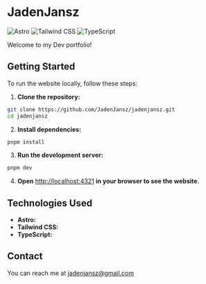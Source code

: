 # JadenJansz

![Astro](https://img.shields.io/badge/Astro-000?style=for-the-badge&logo=astro&logoColor=white) ![Tailwind CSS](https://img.shields.io/badge/Tailwind_CSS-38B2AC?style=for-the-badge&logo=tailwind-css&logoColor=white) ![TypeScript](https://img.shields.io/badge/TypeScript-3178C6?style=for-the-badge&logo=typescript&logoColor=white)

Welcome to my Dev portfolio!

<!-- ## About

**ronit.io** is my personal website where I share my projects, blog posts, and more. It's built using [Next.js](https://nextjs.org) and styled with [Tailwind CSS](https://tailwindcss.com). The site is designed to be fast, accessible, and easy to maintain. -->

## Getting Started

To run the website locally, follow these steps:

1. **Clone the repository:**

```bash
git clone https://github.com/JadenJansz/jadenjansz.git
cd jadenjansz
```

2. **Install dependencies:**

```bash
pnpm install
```

3. **Run the development server:**

```bash
pnpm dev
```

4. **Open** [http://localhost:4321](http://localhost:4321) **in your browser to see the website.**

## Technologies Used

- **Astro:**
- **Tailwind CSS:**
- **TypeScript:**

## Contact

You can reach me at [jadenjansz@gmail.com](mailto:jadenjansz@gmail.com)
